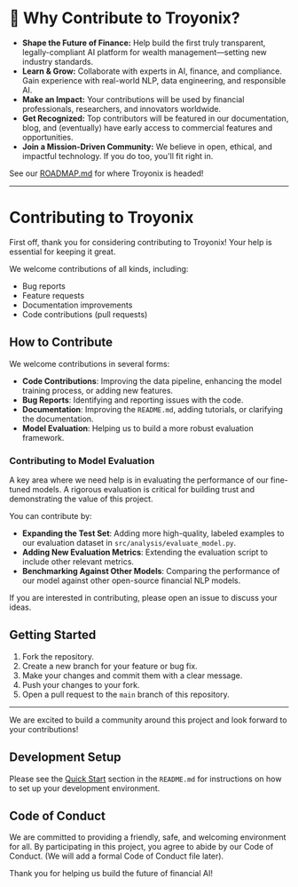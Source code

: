 # 🌟 Why Contribute to Troyonix?

- **Shape the Future of Finance:**  Help build the first truly transparent, legally-compliant AI platform for wealth management—setting new industry standards.
- **Learn & Grow:**  Collaborate with experts in AI, finance, and compliance. Gain experience with real-world NLP, data engineering, and responsible AI.
- **Make an Impact:**  Your contributions will be used by financial professionals, researchers, and innovators worldwide.
- **Get Recognized:**  Top contributors will be featured in our documentation, blog, and (eventually) have early access to commercial features and opportunities.
- **Join a Mission-Driven Community:**  We believe in open, ethical, and impactful technology. If you do too, you'll fit right in.

See our [ROADMAP.md](ROADMAP.md) for where Troyonix is headed!

---

# Contributing to Troyonix

First off, thank you for considering contributing to Troyonix! Your help is essential for keeping it great.

We welcome contributions of all kinds, including:
- Bug reports
- Feature requests
- Documentation improvements
- Code contributions (pull requests)

## How to Contribute

We welcome contributions in several forms:

-   **Code Contributions**: Improving the data pipeline, enhancing the model training process, or adding new features.
-   **Bug Reports**: Identifying and reporting issues with the code.
-   **Documentation**: Improving the `README.md`, adding tutorials, or clarifying the documentation.
-   **Model Evaluation**: Helping us to build a more robust evaluation framework.

### Contributing to Model Evaluation

A key area where we need help is in evaluating the performance of our fine-tuned models. A rigorous evaluation is critical for building trust and demonstrating the value of this project.

You can contribute by:
-   **Expanding the Test Set**: Adding more high-quality, labeled examples to our evaluation dataset in `src/analysis/evaluate_model.py`.
-   **Adding New Evaluation Metrics**: Extending the evaluation script to include other relevant metrics.
-   **Benchmarking Against Other Models**: Comparing the performance of our model against other open-source financial NLP models.

If you are interested in contributing, please open an issue to discuss your ideas.

## Getting Started

1.  Fork the repository.
2.  Create a new branch for your feature or bug fix.
3.  Make your changes and commit them with a clear message.
4.  Push your changes to your fork.
5.  Open a pull request to the `main` branch of this repository.

---

We are excited to build a community around this project and look forward to your contributions!

## Development Setup
Please see the [Quick Start](README.md#quick-start) section in the `README.md` for instructions on how to set up your development environment.

## Code of Conduct
We are committed to providing a friendly, safe, and welcoming environment for all. By participating in this project, you agree to abide by our Code of Conduct. (We will add a formal Code of Conduct file later).

Thank you for helping us build the future of financial AI! 